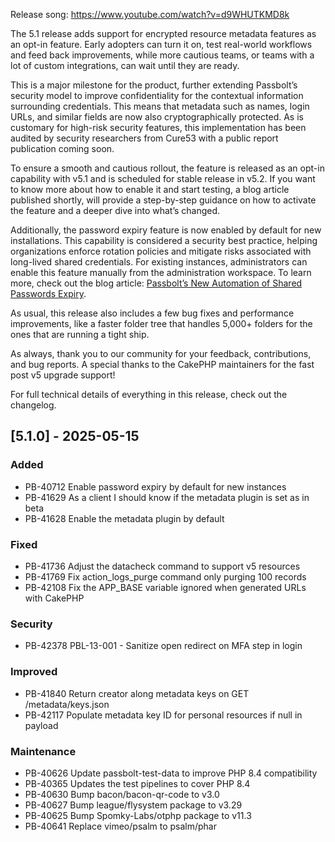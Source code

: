 Release song: https://www.youtube.com/watch?v=d9WHUTKMD8k

The 5.1 release adds support for encrypted resource metadata features as an opt-in feature.
Early adopters can turn it on, test real-world workflows and feed back improvements,
while more cautious teams, or teams with a lot of custom integrations, can wait until they are ready.

This is a major milestone for the product, further extending Passbolt’s security model to improve
confidentiality for the contextual information surrounding credentials.
This means that metadata such as names, login URLs, and similar fields are now also cryptographically protected.
As is customary for high-risk security features, this implementation has been audited by security researchers
from Cure53 with a public report publication coming soon.

To ensure a smooth and cautious rollout, the feature is released as an opt-in capability with v5.1 and is scheduled for stable
release in v5.2. If you want to know more about how to enable it and start testing, a blog article published shortly,
will provide a step-by-step guidance on how to activate the feature and a deeper dive into what’s changed.

Additionally, the password expiry feature is now enabled by default for new installations.
This capability is considered a security best practice, helping organizations enforce rotation policies and
mitigate risks associated with long-lived shared credentials. For existing instances, administrators can enable
this feature manually from the administration workspace.
To learn more, check out the blog article: [Passbolt’s New Automation of Shared Passwords Expiry](https://www.passbolt.com/blog/passbolts-new-automation-of-shared-passwords-expiry).

As usual, this release also includes a few bug fixes and performance improvements, like a faster folder tree that handles 5,000+ folders for the ones that are running a tight ship.

As always, thank you to our community for your feedback, contributions, and bug reports. A special thanks to the CakePHP maintainers for the fast post v5 upgrade support!

For full technical details of everything in this release, check out the changelog.

## [5.1.0] - 2025-05-15
### Added
- PB-40712 Enable password expiry by default for new instances
- PB-41629 As a client I should know if the metadata plugin is set as in beta
- PB-41628 Enable the metadata plugin by default

### Fixed
- PB-41736 Adjust the datacheck command to support v5 resources
- PB-41769 Fix action_logs_purge command only purging 100 records
- PB-42108 Fix the APP_BASE variable ignored when generated URLs with CakePHP

### Security
- PB-42378 PBL-13-001 - Sanitize open redirect on MFA step in login

### Improved
- PB-41840 Return creator along metadata keys on GET /metadata/keys.json
- PB-42117 Populate metadata key ID for personal resources if null in payload

### Maintenance
- PB-40626 Update passbolt-test-data to improve PHP 8.4 compatibility
- PB-40365 Updates the test pipelines to cover PHP 8.4
- PB-40630 Bump bacon/bacon-qr-code to v3.0
- PB-40627 Bump league/flysystem package to v3.29
- PB-40625 Bump Spomky-Labs/otphp package to v11.3
- PB-40641 Replace vimeo/psalm to psalm/phar
